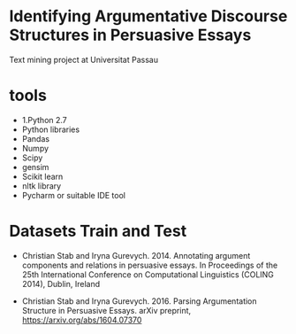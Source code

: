 # Identifying Argumentative Discourse Structures in Persuasive Essays
Text mining project at Universitat Passau

# tools
- 1.Python 2.7
- Python libraries
- Pandas
- Numpy
- Scipy
- gensim
- Scikit learn
- nltk library
- Pycharm or suitable IDE tool

# Datasets Train and Test

- Christian Stab and Iryna Gurevych. 2014. Annotating argument components and relations
   in persuasive essays. In Proceedings of the 25th International Conference on
   Computational Linguistics (COLING 2014), Dublin, Ireland

- Christian Stab and Iryna Gurevych. 2016. Parsing Argumentation Structure in
   Persuasive Essays. arXiv preprint, https://arxiv.org/abs/1604.07370